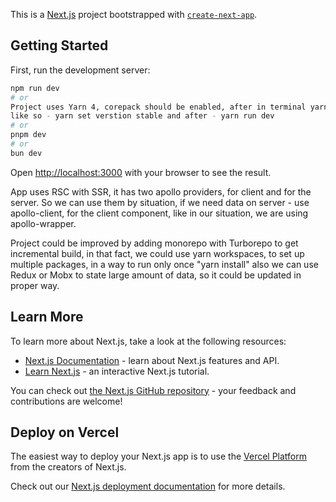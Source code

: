 This is a [Next.js](https://nextjs.org/) project bootstrapped with [`create-next-app`](https://github.com/vercel/next.js/tree/canary/packages/create-next-app).

## Getting Started

First, run the development server:

```bash
npm run dev
# or
Project uses Yarn 4, corepack should be enabled, after in terminal yarn set version stable, 
like so - yarn set verstion stable and after - yarn run dev
# or
pnpm dev
# or
bun dev
```

Open [http://localhost:3000](http://localhost:3000) with your browser to see the result.

App uses RSC with SSR, it has two apollo providers, for client and for the server. So we can use them by situation, 
if we need data on server - use apollo-client, for the client component, like in our situation, we are using apollo-wrapper.

Project could be improved by adding monorepo with Turborepo to get incremental build, in that fact, we could use yarn workspaces, 
to set up multiple packages, in a way to run only once "yarn install"
also we can use Redux or Mobx to state large amount of data, so it could be updated in proper way.


## Learn More

To learn more about Next.js, take a look at the following resources:

- [Next.js Documentation](https://nextjs.org/docs) - learn about Next.js features and API.
- [Learn Next.js](https://nextjs.org/learn) - an interactive Next.js tutorial.

You can check out [the Next.js GitHub repository](https://github.com/vercel/next.js/) - your feedback and contributions are welcome!

## Deploy on Vercel

The easiest way to deploy your Next.js app is to use the [Vercel Platform](https://vercel.com/new?utm_medium=default-template&filter=next.js&utm_source=create-next-app&utm_campaign=create-next-app-readme) from the creators of Next.js.

Check out our [Next.js deployment documentation](https://nextjs.org/docs/deployment) for more details.
